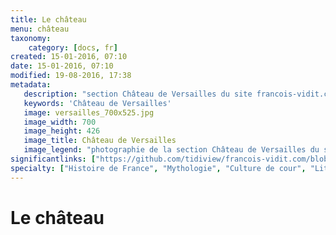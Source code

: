```yaml
---
title: Le château
menu: château
taxonomy:
    category: [docs, fr]
created: 15-01-2016, 07:10
date: 15-01-2016, 07:10
modified: 19-08-2016, 17:38
metadata:
   description: "section Château de Versailles du site francois-vidit.com"
   keywords: 'Château de Versailles'
   image: versailles_700x525.jpg
   image_width: 700
   image_height: 426
   image_title: Château de Versailles
   image_legend: "photographie de la section Château de Versailles du site francois-vidit.com"
significantlinks: ["https://github.com/tidiview/francois-vidit.com/blob/develop/user/sites/docs/pages/01.reference/01.versailles/palace/chapter.fr.md"]
specialty: ["Histoire de France", "Mythologie", "Culture de cour", "Littérature de l'Empire Romain", "Littérature romaine impériale", "Château de Versailles"]
---
```


# Le château